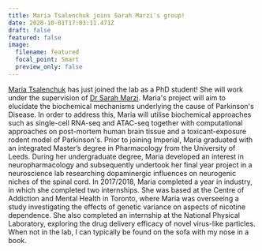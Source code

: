 ```yaml
---
title: Maria Tsalenchuk joins Sarah Marzi's group!
date: 2020-10-01T17:03:11.471Z
draft: false
featured: false
image:
  filename: featured
  focal_point: Smart
  preview_only: false
---
```

[Maria Tsalenchuk](https://www.neurogenomics.co.uk/author/maria-tsalenchuk//) has just joined the lab as a PhD student! She will work under the supervision of [Dr Sarah Marzi](https://www.neurogenomics.co.uk/author/sarah-marzi/). Maria's project will aim to elucidate the biochemical mechanisms underlying the cause of Parkinson's Disease. In order to address this, Maria will utilise biochemical approaches such as single-cell RNA-seq and ATAC-seq together with computational approaches on post-mortem human brain tissue and a toxicant-exposure rodent model of Parkinson's. 
Prior to joining Imperial, Maria graduated with an integrated Master’s degree in Pharmacology from the University of Leeds. During her undergraduate degree, Maria developed an interest in neuropharmacology and subsequently undertook her final year project in a neuroscience lab researching dopaminergic influences on neurogenic niches of the spinal cord.
In 2017/2018, Maria completed a year in industry, in which she completed two internships. She was based at the Centre of Addiction and Mental Health in Toronto, where Maria was overseeing a study investigating the effects of genetic variance on aspects of nicotine dependence. She also completed an internship at the National Physical Laboratory, exploring the drug delivery efficacy of novel virus-like particles.
When not in the lab, I can typically be found on the sofa with my nose in a book.
